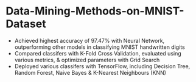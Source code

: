 # Data-Mining-Methods-on-MNIST-Dataset
- Achieved highest accuracy of 97.47% with Neural Network, outperforming other models in classifying MNIST handwritten digits
- Compared classifers with K-Fold Cross Validation, evaluated using various metrics, & optimized parameters with Grid Search
- Deployed various classifers with TensorFlow, including Decision Tree, Random Forest, Naive Bayes & K-Nearest Neighbours (KNN)
